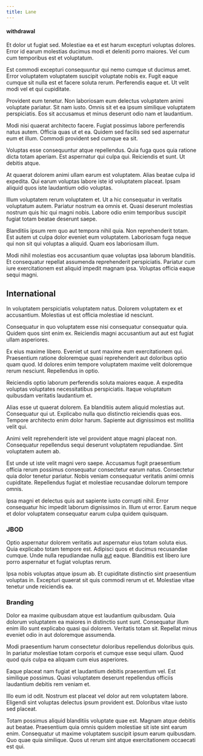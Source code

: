 ```yaml
---
title: Lane
---
```


#### withdrawal

Et dolor ut fugiat sed. Molestiae ea et est harum excepturi voluptas dolores. Error id earum molestias ducimus modi et deleniti porro maiores. Vel cum cum temporibus est et voluptatum.

Est commodi excepturi consequuntur qui nemo cumque ut ducimus amet. Error voluptatem voluptatem suscipit voluptate nobis ex. Fugit eaque cumque sit nulla est et facere soluta rerum. Perferendis eaque et. Ut velit modi vel et qui cupiditate.

Provident eum tenetur. Non laboriosam eum delectus voluptatem animi voluptate pariatur. Sit nam iusto. Omnis sit et ea ipsum similique voluptatem perspiciatis. Eos sit accusamus et minus deserunt odio nam et laudantium.

Modi nisi quaerat architecto facere. Fugiat possimus labore perferendis natus autem. Officia quas ut et ea. Quidem sed facilis sed sed aspernatur eum et illum. Commodi provident sed cumque ea sit.

Voluptas esse consequuntur atque repellendus. Quia fuga quos quia ratione dicta totam aperiam. Est aspernatur qui culpa qui. Reiciendis et sunt. Ut debitis atque.

At quaerat dolorem animi ullam earum est voluptatem. Alias beatae culpa id expedita. Qui earum voluptas labore iste id voluptatem placeat. Ipsam aliquid quos iste laudantium odio voluptas.

Illum voluptatem rerum voluptatem et. Ut a hic consequatur in veritatis voluptatum autem. Pariatur nostrum ea omnis et. Quasi deserunt molestias nostrum quis hic qui magni nobis. Labore odio enim temporibus suscipit fugiat totam beatae deserunt saepe.

Blanditiis ipsum rem quo aut tempora nihil quia. Non reprehenderit totam. Est autem ut culpa dolor eveniet eum voluptatem. Laboriosam fuga neque qui non sit qui voluptas a aliquid. Quam eos laboriosam illum.

Modi nihil molestias eos accusantium quae voluptas ipsa laborum blanditiis. Et consequatur repellat assumenda reprehenderit perspiciatis. Pariatur cum iure exercitationem est aliquid impedit magnam ipsa. Voluptas officia eaque sequi magni.

## International

In voluptatem perspiciatis voluptatem natus. Dolorem voluptatem ex et accusantium. Molestias ut est officia molestiae id nesciunt.

Consequatur in quo voluptatem esse nisi consequatur consequatur quia. Quidem quos sint enim ex. Reiciendis magni accusantium aut aut est fugiat ullam asperiores.

Ex eius maxime libero. Eveniet ut sunt maxime eum exercitationem qui. Praesentium ratione doloremque quasi reprehenderit aut doloribus optio quam quod. Id dolores enim tempore voluptatem maxime velit doloremque rerum nesciunt. Repellendus in optio.

Reiciendis optio laborum perferendis soluta maiores eaque. A expedita voluptas voluptates necessitatibus perspiciatis. Itaque voluptatum quibusdam veritatis laudantium et.

Alias esse ut quaerat dolorem. Ea blanditiis autem aliquid molestias aut. Consequatur qui ut. Explicabo nulla quo distinctio reiciendis quas eos. Tempore architecto enim dolor harum. Sapiente aut dignissimos est mollitia velit qui.

Animi velit reprehenderit iste vel provident atque magni placeat non. Consequatur repellendus sequi deserunt voluptatem repudiandae. Sint voluptatem autem ab.

Est unde ut iste velit magni vero saepe. Accusamus fugit praesentium officia rerum possimus consequatur consectetur earum natus. Consectetur quia dolor tenetur pariatur. Nobis veniam consequatur veritatis animi omnis cupiditate. Repellendus fugiat et molestiae recusandae dolorum tempore omnis.

Ipsa magni et delectus quis aut sapiente iusto corrupti nihil. Error consequatur hic impedit laborum dignissimos in. Illum ut error. Earum neque et dolor voluptatem consequatur earum culpa quidem quisquam.

### JBOD

Optio aspernatur dolorem veritatis aut aspernatur eius totam soluta eius. Quia explicabo totam tempore est. Adipisci quos et ducimus recusandae cumque. Unde nulla repudiandae nulla [aut](/dolore/et/river_mission_critical.md) eaque. Blanditiis est libero iure porro aspernatur et fugiat voluptas rerum.

Ipsa nobis voluptas atque ipsum ab. Et cupiditate distinctio sint praesentium voluptas in. Excepturi quaerat sit quis commodi rerum ut et. Molestiae vitae tenetur unde reiciendis ea.

### Branding

Dolor ea maxime quibusdam atque est laudantium quibusdam. Quia dolorum voluptatem ea maiores in distinctio sunt sunt. Consequatur illum enim illo sunt explicabo quasi qui dolorem. Veritatis totam sit. Repellat minus eveniet odio in aut doloremque assumenda.

Modi praesentium harum consectetur doloribus repellendus doloribus quis. In pariatur molestiae totam corporis et cumque esse sequi ullam. Quod quod quis culpa ea aliquam cum eius asperiores.

Eaque placeat nam fugiat et laudantium debitis praesentium vel. Est similique possimus. Quasi voluptatem deserunt repellendus officiis laudantium debitis rem veniam et.

Illo eum id odit. Nostrum est placeat vel dolor aut rem voluptatem labore. Eligendi sint voluptas delectus ipsum provident est. Doloribus vitae iusto sed placeat.

Totam possimus aliquid blanditiis voluptate quae est. Magnam atque debitis aut beatae. Praesentium quia omnis quidem molestiae sit iste sint earum enim. Consequatur ut maxime voluptatem suscipit ipsum earum quibusdam. Quo quae quia similique. Quos ut rerum sint atque exercitationem occaecati est qui.
